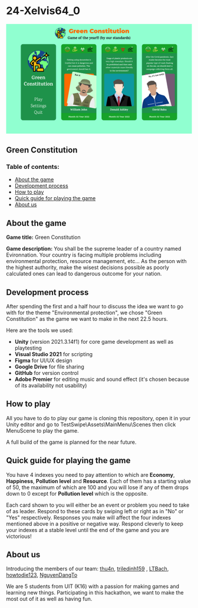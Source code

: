 # 24-Xelvis64_0
![img](/bannerMD.png)
## Green Constitution
### Table of contents:
 - [About the game](#about-the-game)
 - [Development process](#development-process)
 - [How to play](#how-to-play)
 - [Quick guide for playing the game](#quick-guide-for-playing-the-game)
 - [About us](#about-us)
## About the game
**Game title:** Green Constitution

**Game description:** You shall be the supreme leader of a country named Evironnation. Your country is facing multiple problems including environmental protection, resource management, etc... As the person with the highest authority, make the wisest decisions possible as poorly calculated ones can lead to dangerous outcome for your nation.
## Development process
After spending the first and a half hour to discuss the idea we want to go with for the theme "Environmental protection", we chose "Green Constitution" as the game we want to make in the next 22.5 hours.

Here are the tools we used:
 - **Unity** (version 2021.3.14f1) for core game development as well as playtesting
 - **Visual Studio 2021** for scripting
 - **Figma** for UI/UX design
 - **Google Drive** for file sharing
 - **GitHub** for version control
 - **Adobe Premier** for editing music and sound effect (it's chosen because of its availability not usability)
## How to play
All you have to do to play our game is cloning this repository, open it in your Unity editor and go to TestSwipe\Assets\MainMenu\Scenes then click MenuScene to play the game.

A full build of the game is planned for the near future.
## Quick guide for playing the game
You have 4 indexes you need to pay attention to which are **Economy**, **Happiness**, **Pollution level** and **Resource**. Each of them has a starting value of 50, the maximum of which are 100 and you will lose if any of them  drops down to 0 except for **Pollution level** which is the opposite.

Each card shown to you will either be an event or problem you need to take of as leader. Respond to these cards by swiping left or right as in "No" or "Yes" respectively. Responses you make will affect the four indexes mentioned above in a positive or negative way. Respond cleverly to keep your indexes at a stable level until the end of the game and you are victorious!
## About us
Introducing the members of our team: [thu4n](https://github.com/thu4n), [triledinh159](https://github.com/triledinh159)
, [LTBach](https://github.com/LTBach), [howtodie123](https://github.com/howtodie123), [NguyenDangTo](https://github.com/NguyenDangTo)

We are 5 students from UIT (K16) with a passion for making games and learning new things. Participating in this hackathon, we want to make the most out of it as well as having fun.

